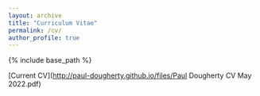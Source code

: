 ```yaml
---
layout: archive
title: "Curriculum Vitae"
permalink: /cv/
author_profile: true
---
```


{% include base_path %}

[Current CV](http://paul-dougherty.github.io/files/Paul Dougherty CV May 2022.pdf)

